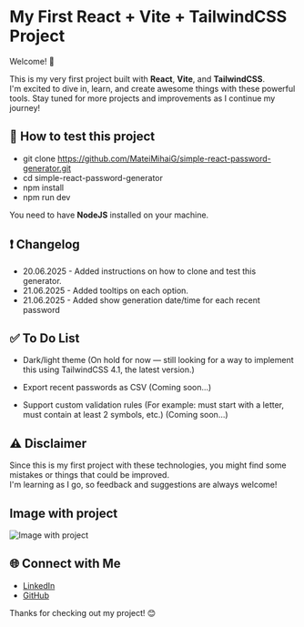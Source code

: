 # My First React + Vite + TailwindCSS Project

Welcome! 👋

This is my very first project built with **React**, **Vite**, and **TailwindCSS**.  
I'm excited to dive in, learn, and create awesome things with these powerful tools. Stay tuned for more projects and improvements as I continue my journey!

## 🚀 How to test this project

- git clone https://github.com/MateiMihaiG/simple-react-password-generator.git
- cd simple-react-password-generator
- npm install
- npm run dev

You need to have **NodeJS** installed on your machine.

## :exclamation: Changelog

- 20.06.2025 - Added instructions on how to clone and test this generator.
- 21.06.2025 - Added tooltips on each option.
- 21.06.2025 - Added show generation date/time for each recent password

## ✅ To Do List

- Dark/light theme
(On hold for now — still looking for a way to implement this using TailwindCSS 4.1, the latest version.)

- Export recent passwords as CSV
(Coming soon...)

- Support custom validation rules (For example: must start with a letter, must contain at least 2 symbols, etc.)
(Coming soon...)

## ⚠️ Disclaimer

Since this is my first project with these technologies, you might find some mistakes or things that could be improved.  
I'm learning as I go, so feedback and suggestions are always welcome!

## Image with project

![Image with project](https://i.postimg.cc/4365nt6v/Screenshot-1.png)

## 🌐 Connect with Me

- [LinkedIn](https://www.linkedin.com/in/matei-mihai-ghisoiu/)  
- [GitHub](https://github.com/MateiMihaiG)

Thanks for checking out my project! 😊